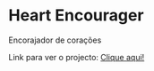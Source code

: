 # Heart Encourager

Encorajador de corações


Link para ver o projecto:
<a href="https://dorivaldovalentim.github.io/heart-encourager" target="_blank">Clique aqui!</a>
